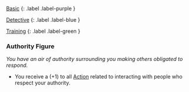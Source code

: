 
[Basic](Game/Basic-List)
{: .label .label-purple }

[Detective](Game/Detective)
{: .label .label-blue }

[Training](Game/Progress#Training)
{: .label .label-green }
### Authority Figure
*You have an air of authority surrounding you making others obligated to respond.*
* You receive a (+1) to all [Action](Game/Core/Terminology#Action) related to interacting with people who respect your authority.

